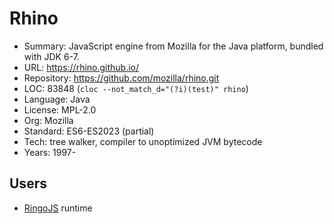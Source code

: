 # Rhino

* Summary:    JavaScript engine from Mozilla for the Java platform, bundled with JDK 6-7.
* URL:        https://rhino.github.io/
* Repository: https://github.com/mozilla/rhino.git
* LOC:        83848 (`cloc --not_match_d="(?i)(test)" rhino`)
* Language:   Java
* License:    MPL-2.0
* Org:        Mozilla
* Standard:   ES6-ES2023 (partial)
* Tech:       tree walker, compiler to unoptimized JVM bytecode
* Years:      1997-

## Users

* [RingoJS](https://github.com/ringo/ringojs) runtime

